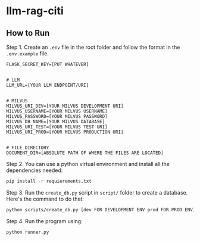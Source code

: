 # llm-rag-citi


## How to Run
Step 1. Create an `.env` file in the root folder and follow the format in the `.env.example` file.

```.env
FLASK_SECRET_KEY=[PUT WHATEVER]


# LLM
LLM_URL=[YOUR LLM ENDPOINT/URI]


# MILVUS
MILVUS_URI_DEV=[YOUR MILVUS DEVELOPMENT URI]
MILVUS_USERNAME=[YOUR MILVUS USERNAME]
MILVUS_PASSWORD=[YOUR MILVUS PASSWORD]
MILVUS_DB_NAME=[YOUR MILVUS DATABASE]
MILVUS_URI_TEST=[YOUR MILVUS TEST URI]
MILVUS_URI_PROD=[YOUR MILVUS PRODUCTION URI]


# FILE DIRECTORY
DOCUMENT_DIR=[ABSOLUTE PATH OF WHERE THE FILES ARE LOCATED]
```

Step 2. You can use a python virtual environment and install all the dependencies needed:

```bash
pip install -r requierements.txt
```

Step 3. Run the `create_db.py` script in `script/` folder to create a database. Here's the command to do that:

```bash
python scripts/create_db.py [dev FOR DEVELOPMENT ENV prod FOR PROD ENV] [DATABASE NAME]
```

Step 4. Run the program using:

```bash
python runner.py
```
